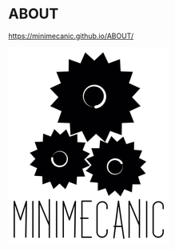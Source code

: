 
# ABOUT

https://minimecanic.github.io/ABOUT/

![logo MINIMECANIC](https://github.com/minimecanic/minimecanic.github.io/blob/master/MINIMECANIC-111417-0336-3109.png)


